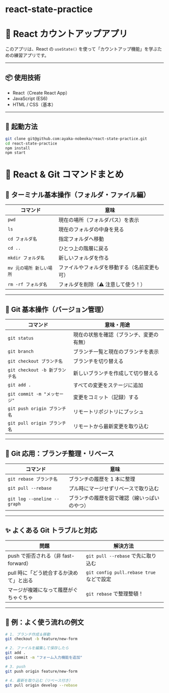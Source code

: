 # react-state-practice

# 🧮 React カウントアップアプリ

このアプリは、React の `useState()` を使って「カウントアップ機能」を学ぶための練習アプリです。

---

## 📦 使用技術

- React（Create React App）
- JavaScript (ES6)
- HTML / CSS（基本）

---

## 🚀 起動方法

```bash
git clone git@github.com:ayaka-nobeoka/react-state-practice.git
cd react-state-practice
npm install
npm start
```

# 🧠 React & Git コマンドまとめ

## 📂 ターミナル基本操作（フォルダ・ファイル編）

| コマンド                 | 意味                                         |
| ------------------------ | -------------------------------------------- |
| `pwd`                    | 現在の場所（フォルダパス）を表示             |
| `ls`                     | 現在のフォルダの中身を見る                   |
| `cd フォルダ名`          | 指定フォルダへ移動                           |
| `cd ..`                  | ひとつ上の階層に戻る                         |
| `mkdir フォルダ名`       | 新しいフォルダを作る                         |
| `mv 元の場所 新しい場所` | ファイルやフォルダを移動する（名前変更も可） |
| `rm -rf フォルダ名`      | フォルダを削除（⚠️ 注意して使う！）          |

---

## 🐻 Git 基本操作（バージョン管理）

| コマンド                       | 意味・用途                               |
| ------------------------------ | ---------------------------------------- |
| `git status`                   | 現在の状態を確認（ブランチ、変更の有無） |
| `git branch`                   | ブランチ一覧と現在のブランチを表示       |
| `git checkout ブランチ名`      | ブランチを切り替える                     |
| `git checkout -b 新ブランチ名` | 新しいブランチを作成して切り替える       |
| `git add .`                    | すべての変更をステージに追加             |
| `git commit -m "メッセージ"`   | 変更をコミット（記録）する               |
| `git push origin ブランチ名`   | リモートリポジトリにプッシュ             |
| `git pull origin ブランチ名`   | リモートから最新変更を取り込む           |

---

## 🌱 Git 応用：ブランチ整理・リベース

| コマンド                    | 意味                                         |
| --------------------------- | -------------------------------------------- |
| `git rebase ブランチ名`     | ブランチの履歴を 1 本に整理                  |
| `git pull --rebase`         | プル時にマージせずリベースで取り込む         |
| `git log --oneline --graph` | ブランチの履歴を図で確認（線いっぱいのやつ） |

---

## ✨ よくある Git トラブルと対応

| 問題                                    | 解決方法                                 |
| --------------------------------------- | ---------------------------------------- |
| push で拒否される（非 fast-forward）    | `git pull --rebase` で先に取り込む       |
| pull 時に「どう統合するか決めて」と出る | `git config pull.rebase true` などで設定 |
| マージが複雑になって履歴がぐちゃぐちゃ  | `git rebase` で整理整頓！                |

---

## 📘 例：よく使う流れの例文

```bash
# 1. ブランチ作成＆移動
git checkout -b feature/new-form

# 2. ファイルを編集して保存したら
git add .
git commit -m "フォーム入力機能を追加"

# 3. push
git push origin feature/new-form

# 4. 最新を取り込む（リベース付き）
git pull origin develop --rebase
```
